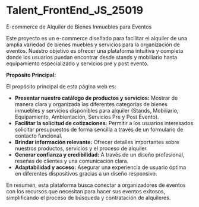 # Talent_FrontEnd_JS_25019
E-commerce de Alquiler de Bienes Inmuebles para Eventos

Este proyecto es un e-commerce diseñado para facilitar el alquiler de una amplia variedad de bienes muebles y servicios para la organización de eventos. Nuestro objetivo es ofrecer una plataforma intuitiva y completa donde los usuarios puedan encontrar desde stands y mobiliario hasta equipamiento especializado y servicios pre y post evento.

**Propósito Principal:**

El propósito principal de esta página web es:

* **Presentar nuestro catálogo de productos y servicios:** Mostrar de manera clara y organizada las diferentes categorías de bienes inmuebles y servicios disponibles para alquiler (Stands, Mobiliario, Equipamiento, Ambientación, Servicios Pre y Post Evento).
* **Facilitar la solicitud de cotizaciones:** Permitir a los usuarios interesados solicitar presupuestos de forma sencilla a través de un formulario de contacto funcional.
* **Brindar información relevante:** Ofrecer detalles importantes sobre nuestros productos, servicios y el proceso de alquiler.
* **Generar confianza y credibilidad:** A través de un diseño profesional, reseñas de clientes y una comunicación clara.
* **Adaptabilidad y acceso:** Asegurar una experiencia de usuario óptima en diferentes dispositivos gracias a un diseño responsivo.

En resumen, esta plataforma busca conectar a organizadores de eventos con los recursos que necesitan para hacer sus eventos exitosos, simplificando el proceso de búsqueda y contratación de alquileres.